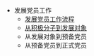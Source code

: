 - 发展党员工作
  - [发展党员工作流程](./发展党员相关/1/README.md)
  - [从积极分子到发展对象](发展党员相关/2/README.md)
  - 从发展对象到预备党员
  - 从预备党员到正式党员